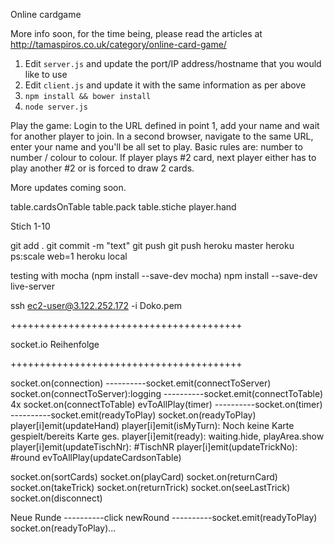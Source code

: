 Online cardgame

More info soon, for the time being, please read the articles at <a href="http://tamaspiros.co.uk/category/online-card-game/">http://tamaspiros.co.uk/category/online-card-game/</a>

1. Edit <code>server.js</code> and update the port/IP address/hostname that you would like to use
2. Edit <code>client.js</code> and update it with the same information as per above
3. <code>npm install && bower install</code>
4. <code>node server.js</code>

Play the game:
Login to the URL defined in point 1, add your name and wait for another player to join. In a second browser, navigate to the same URL, enter your name and you'll be all set to play. Basic rules are: number to number / colour to colour. If player plays #2 card, next player either has to play another #2 or is forced to draw 2 cards.

More updates coming soon.

table.cardsOnTable
table.pack
table.stiche
player.hand

Stich 1-10

git add .
git commit -m "text"
git push
git push heroku master
heroku ps:scale web=1
heroku local

testing with mocha (npm install --save-dev mocha)
npm install --save-dev live-server

ssh ec2-user@3.122.252.172 -i Doko.pem

++++++++++++++++++++++++++++++++++++++++

socket.io Reihenfolge

++++++++++++++++++++++++++++++++++++++++

socket.on(connection)
----------socket.emit(connectToServer)
socket.on(connectToServer):logging
----------socket.emit(connectToTable) 4x
socket.on(connectToTable)
evToAllPlay(timer)
----------socket.on(timer)
----------socket.emit(readyToPlay)
socket.on(readyToPlay)
player[i]emit(updateHand)
player[i]emit(isMyTurn): Noch keine Karte gespielt/bereits Karte ges.
player[i]emit(ready): waiting.hide, playArea.show
player[i]emit(updateTischNr): #TischNR
player[i]emit(updateTrickNo): #round
evToAllPlay(updateCardsonTable)

socket.on(sortCards)
socket.on(playCard)
socket.on(returnCard)
socket.on(takeTrick)
socket.on(returnTrick)
socket.on(seeLastTrick)
socket.on(disconnect)

Neue Runde
----------click newRound
----------socket.emit(readyToPlay)
socket.on(readyToPlay)...

